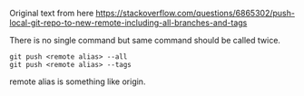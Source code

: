 Original text from here <https://stackoverflow.com/questions/6865302/push-local-git-repo-to-new-remote-including-all-branches-and-tags>

There is no single command but same command should be called twice.

    git push <remote alias> --all
    git push <remote alias> --tags

remote alias is something like origin.
